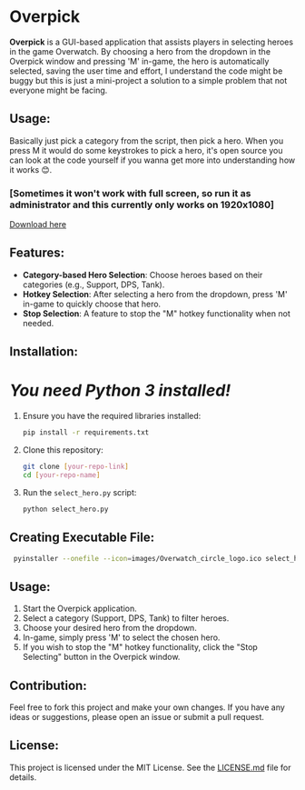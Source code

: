# Overpick

**Overpick** is a GUI-based application that assists players in selecting heroes in the game Overwatch. By choosing a hero from the dropdown in the Overpick window and pressing 'M' in-game, the hero is automatically selected, saving the user time and effort, I understand the code might be buggy but this is just a mini-project a solution to a simple problem that not everyone might be facing.

## Usage:
Basically just pick a category from the script, then pick a hero.
When you press M it would do some keystrokes to pick a hero, it's open source you can look at the code yourself if you wanna get more into understanding how it works 😊.

### **[Sometimes it won't work with full screen, so run it as administrator and this currently only works on 1920x1080]**

[Download here](https://github.com/abdualblooshi/Overpick/releases/tag/v1.0.0)

## Features:

- **Category-based Hero Selection**: Choose heroes based on their categories (e.g., Support, DPS, Tank).
- **Hotkey Selection**: After selecting a hero from the dropdown, press 'M' in-game to quickly choose that hero.
- **Stop Selection**: A feature to stop the "M" hotkey functionality when not needed.



## Installation:

# *You need Python 3 installed!*

1. Ensure you have the required libraries installed:

   ```bash
   pip install -r requirements.txt
   ```

2. Clone this repository:

   ```bash
   git clone [your-repo-link]
   cd [your-repo-name]
   ```

3. Run the `select_hero.py` script:

   ```bash
   python select_hero.py
   ```

## Creating Executable File:

```bash
 pyinstaller --onefile --icon=images/Overwatch_circle_logo.ico select_hero.py
```

## Usage:

1. Start the Overpick application.
2. Select a category (Support, DPS, Tank) to filter heroes.
3. Choose your desired hero from the dropdown.
4. In-game, simply press 'M' to select the chosen hero.
5. If you wish to stop the "M" hotkey functionality, click the "Stop Selecting" button in the Overpick window.

## Contribution:

Feel free to fork this project and make your own changes. If you have any ideas or suggestions, please open an issue or submit a pull request.

## License:

This project is licensed under the MIT License. See the [LICENSE.md](LICENSE.md) file for details.

